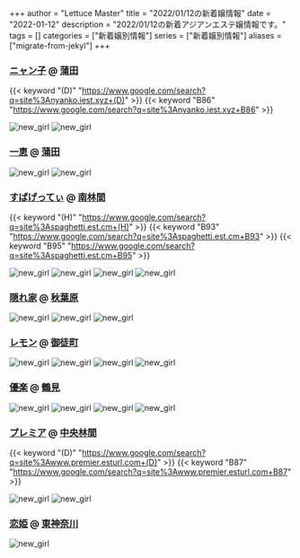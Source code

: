 +++
author = "Lettuce Master"
title = "2022/01/12の新着嬢情報"
date = "2022-01-12"
description = "2022/01/12の新着アジアンエステ嬢情報です。"
tags = []
categories = ["新着嬢別情報"]
series = ["新着嬢別情報"]
aliases = ["migrate-from-jekyl"]
+++
### [ニャン子](http://nyanko.iest.xyz/) @ [蒲田](/post/kamata)
{{< keyword "(D)" "https://www.google.com/search?q=site%3Anyanko.iest.xyz+(D)" >}} {{< keyword "B86" "https://www.google.com/search?q=site%3Anyanko.iest.xyz+B86" >}} 

![new_girl](https://i.imgur.com/Ybtw2zT.png)
![new_girl](https://i.imgur.com/3T1wsTi.png)
### [一恵](http://kazue.me-es.com/) @ [蒲田](/post/kamata)


![new_girl](https://i.imgur.com/dN0kbuM.jpeg)
![new_girl](https://i.imgur.com/iZiIgYf.jpeg)
### [すぱげってぃ](https://spaghetti.est.cm/) @ [南林間](/post/minamirinkan)
{{< keyword "(H)" "https://www.google.com/search?q=site%3Aspaghetti.est.cm+(H)" >}} {{< keyword "B93" "https://www.google.com/search?q=site%3Aspaghetti.est.cm+B93" >}} {{< keyword "B95" "https://www.google.com/search?q=site%3Aspaghetti.est.cm+B95" >}} 

![new_girl](https://spaghetti.est.cm/photos/sites/98/2022/01/2022011201114442.jpg_300X450.jpg)
![new_girl](https://spaghetti.est.cm/photos/sites/98/2022/01/202201120234503.jpg_300X450.jpg)
![new_girl](https://spaghetti.est.cm/photos/sites/98/2022/01/2022011202363423.jpg_300X450.jpg)
![new_girl](https://spaghetti.est.cm/photos/sites/98/2022/01/2022011202382343.jpg_300X450.jpg)
### [隠れ家](http://jasmine-massage.info/) @ [秋葉原](/post/akihabara)


![new_girl](https://i.imgur.com/uSd0wQo.jpeg)
![new_girl](https://i.imgur.com/mb2K0au.jpeg)
![new_girl](https://i.imgur.com/2yadddO.jpeg)
### [レモン](http://ueno502.galaxy.bindcloud.jp/) @ [御徒町](/post/okachimachi)


![new_girl](https://i.imgur.com/xnUQyaW.jpeg)
![new_girl](https://i.imgur.com/ti9stEA.jpeg)
![new_girl](https://i.imgur.com/8lKa3zR.jpeg)
![new_girl](https://i.imgur.com/VLtGSPi.jpeg)
### [優楽](https://tksakura.xyz/) @ [鶴見](/post/tsurumi)


![new_girl](https://tksakura.xyz/_src/62604513/mmexport1641888396476.jpg)
![new_girl](https://tksakura.xyz/_src/62604514/mmexport1641888396476.jpg)
![new_girl](https://tksakura.xyz/_src/62604515/mmexport1641888396476.jpg)
![new_girl](https://tksakura.xyz/_src/62604516/mmexport1641888396476.jpg)
### [プレミア](http://www.premier.esturl.com/) @ [中央林間](/post/chuorinkan)
{{< keyword "(D)" "https://www.google.com/search?q=site%3Awww.premier.esturl.com+(D)" >}} {{< keyword "B87" "https://www.google.com/search?q=site%3Awww.premier.esturl.com+B87" >}} 

![new_girl](https://i.imgur.com/6hP3GrJ.jpeg)
![new_girl](https://i.imgur.com/9vZJyYq.jpeg)
### [恋姫](https://koiki.re-laxation.com/) @ [東神奈川](/post/higashikanagawa)


![new_girl](https://koiki.re-laxation.com/_img/staff7.jpg)
